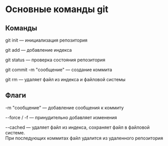 # Основные команды git

## Команды

git init — инициализация репозитория

git add — добавление индекса

git status — проверка состояния репозитория

git commit -m "сообщение" — создание коммита

git rm — удаляет файл из индекса и файловой системы

## Флаги

-m "сообщение" — добавление сообщения к коммиту

--force / -f — принудительно добавляет изменения

--cached — удаляет файл из индекса, сохраняет файл в файловой системе.  
При последующих коммитах файл удалится из удаленного репозитория
